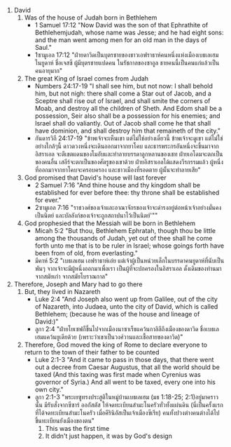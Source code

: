 1. David
    1. Was of the house of Judah born in Bethlehem
		- 1 Samuel 17:12 "Now David was the son of that Ephrathite of Bethlehemjudah, whose name was Jesse; and he had eight sons: and the man went among men for an old man in the days of Saul."
		- 1ซามูเอล 17:12 "ฝ่ายดาวิดเป็นบุตรชายของชาวเอฟราธาห์คนหนึ่งแห่งเมืองเบธเลเฮมในยูดาห์ ชื่อเจสซี ผู้มีบุตรชายแปดคน ในรัชกาลของซาอูล ชายคนนี้เป็นคนแก่แล้วเป็นคนอายุมาก"
    2. The great King of Israel comes from Judah
        - Numbers 24:17-19 "I shall see him, but not now: I shall behold him, but not nigh: there shall come a Star out of Jacob, and a Sceptre shall rise out of Israel, and shall smite the corners of Moab, and destroy all the children of Sheth. And Edom shall be a possession, Seir also shall be a possession for his enemies; and Israel shall do valiantly. Out of Jacob shall come he that shall have dominion, and shall destroy him that remaineth of the city."
        - กันดารวิถี 24:17-19 "ข้าพเจ้าจะเห็นเขา แต่ไม่ใช่อย่างเดี๋ยวนี้ ข้าพเจ้าจะดูเขา แต่ไม่ใช่อย่างใกล้ๆนี้ ดาวดวงหนึ่งจะเดินออกมาจากยาโคบ และธารพระกรอันหนึ่งจะขึ้นมาจากอิสราเอล จะตีเขตแดนของโมอับและทำลายบรรดาลูกหลานของเชท ฝ่ายเอโดมจะตกเป็นของคนอื่น เสอีร์จะตกเป็นของศัตรูของเขาด้วย ฝ่ายอิสราเอลได้แสดงวีรกรรมแล้ว ผู้หนึ่งที่ออกมาจากยาโคบจะครอบครอง และชาวเมืองที่รอดตาย ผู้นั้นจะทำลายเสีย"
    3. God promised that David's house will last forever
        - 2 Samuel 7:16 "And thine house and thy kingdom shall be established for ever before thee: thy throne shall be established for ever."
        - 2ซามูเอล 7:16 "ราชวงศ์ของเจ้าและอาณาจักรของเจ้าจะดำรงอยู่ต่อหน้าเจ้าอย่างมั่นคงเป็นนิตย์ และบัลลังก์ของเจ้าจะถูกสถาปนาไว้เป็นนิตย์'""
    4. God prophesied that the Messiah will be born in Bethlehem
        - Micah 5:2 "But thou, Bethlehem Ephratah, though thou be little among the thousands of Judah, yet out of thee shall he come forth unto me that is to be ruler in Israel; whose goings forth have been from of old, from everlasting."
        - มีคาห์ 5:2 "เบธเลเฮม เอฟราธาห์เอ๋ย แต่เจ้าผู้เป็นหน่วยเล็กในบรรดาคนยูดาห์ที่นับเป็นพันๆ จากเจ้าจะมีผู้หนึ่งออกมาเพื่อเรา เป็นผู้ที่จะปกครองในอิสราเอล ดั้งเดิมของท่านมาจากสมัยเก่า จากสมัยโบราณกาล"
2. Therefore, Joseph and Mary had to go there
    1. But, they lived in Nazareth
        - Luke 2:4 "And Joseph also went up from Galilee, out of the city of Nazareth, into Judaea, unto the city of David, which is called Bethlehem; (because he was of the house and lineage of David:)"
        - ลูกา 2:4 "ฝ่ายโยเซฟก็ขึ้นไปจากเมืองนาซาเร็ธแคว้นกาลิลีถึงเมืองของดาวิด ชื่อเบธเลเฮมแคว้นยูเดียด้วย (เพราะว่าเขาเป็นวงศ์วานและเชื้อสายของดาวิด)"
    2. Therefore, God moved the king of Rome to declare everyone to return to the town of their father to be counted
        - Luke 2:1-3 "And it came to pass in those days, that there went out a decree from Caesar Augustus, that all the world should be taxed (And this taxing was first made when Cyrenius was governor of Syria.) And all went to be taxed, every one into his own city."
        - ลูกา 2:1-3 "พระเยซูทรงประสูติในหมู่บ้านเบธเลเฮม (มธ 1:18-25; 2:1)อยู่มาคราวนั้น มีรับสั่งจากซีซาร์ ออกัสตัส ให้จดทะเบียนสำมะโนครัวทั่วทั้งแผ่นดิน (นี่เป็นครั้งแรกที่ได้จดทะเบียนสำมะโนครัว เมื่อคีรินิอัสเป็นเจ้าเมืองซีเรีย) คนทั้งปวงต่างคนต่างได้ไปขึ้นทะเบียนยังเมืองของตน"
            1. This was the first time
            2. It didn't just happen, it was by God's design